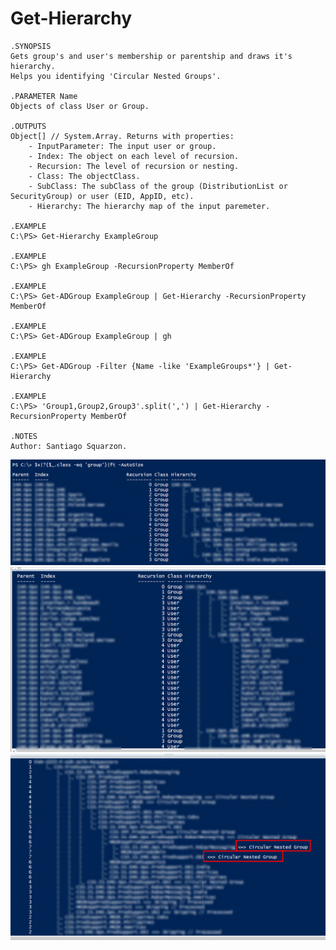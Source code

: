 # Get-Hierarchy

    .SYNOPSIS
    Gets group's and user's membership or parentship and draws it's hierarchy.
    Helps you identifying 'Circular Nested Groups'.
    
    .PARAMETER Name
    Objects of class User or Group.

    .OUTPUTS
    Object[] // System.Array. Returns with properties:
        - InputParameter: The input user or group.
        - Index: The object on each level of recursion.
        - Recursion: The level of recursion or nesting.
        - Class: The objectClass.
        - SubClass: The subClass of the group (DistributionList or SecurityGroup) or user (EID, AppID, etc).
        - Hierarchy: The hierarchy map of the input paremeter.

    .EXAMPLE
    C:\PS> Get-Hierarchy ExampleGroup

    .EXAMPLE
    C:\PS> gh ExampleGroup -RecursionProperty MemberOf

    .EXAMPLE           
    C:\PS> Get-ADGroup ExampleGroup | Get-Hierarchy -RecursionProperty MemberOf
    
    .EXAMPLE           
    C:\PS> Get-ADGroup ExampleGroup | gh
    
    .EXAMPLE
    C:\PS> Get-ADGroup -Filter {Name -like 'ExampleGroups*'} | Get-Hierarchy
    
    .EXAMPLE           
    C:\PS> 'Group1,Group2,Group3'.split(',') | Get-Hierarchy -RecursionProperty MemberOf

    .NOTES
    Author: Santiago Squarzon.
 
![Alt text](/Examples/1.png?raw=true)
![Alt text](/Examples/2.png?raw=true)
![Alt text](/Examples/3.png?raw=true)